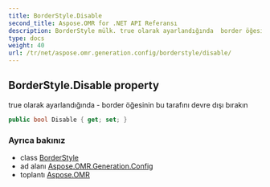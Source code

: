 ```yaml
---
title: BorderStyle.Disable
second_title: Aspose.OMR for .NET API Referansı
description: BorderStyle mülk. true olarak ayarlandığında  border öğesinin bu tarafını devre dışı bırakın
type: docs
weight: 40
url: /tr/net/aspose.omr.generation.config/borderstyle/disable/
---
```

## BorderStyle.Disable property

true olarak ayarlandığında - border öğesinin bu tarafını devre dışı bırakın

```csharp
public bool Disable { get; set; }
```

### Ayrıca bakınız

* class [BorderStyle](../)
* ad alanı [Aspose.OMR.Generation.Config](../../borderstyle/)
* toplantı [Aspose.OMR](../../../)


